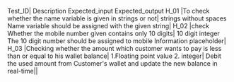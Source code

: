 Test_ID|	Description	Expected_input	Expected_output
H_01   |To check whether the name variable is given in strings or not|	strings without spaces	Name variable should be assigned with the given string|
H_02   |check Whether the mobile number given contains only 10 digits|	10 digit integer	The 10 digit number should be assigned to mobile Information placeholder|
H_03   |Checking whether the amount which customer wants to pay is less than or equal to his wallet balance|	1.Floating point value 2. integer|	Debit the used amount from Customer's wallet and update the new balance in real-time||
